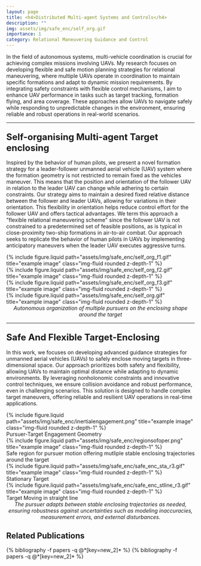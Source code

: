```yaml
---
layout: page
title: <h4>Distributed Multi-agent Systems and Controls</h4>
description: ""
img: assets/img/safe_enc/self_org.gif
importance: 1
category: Relational Maneuvering Guidance and Control
---
```


In the field of autonomous systems, multi-vehicle coordination is crucial for achieving complex missions involving UAVs. My research focuses on developing flexible and safe motion planning strategies for relational maneuvering, where multiple UAVs operate in coordination to maintain specific formations and adapt to dynamic mission requirements. By integrating safety constraints with flexible control mechanisms, I aim to enhance UAV performance in tasks such as target tracking, formation flying, and area coverage. These approaches allow UAVs to navigate safely while responding to unpredictable changes in the environment, ensuring reliable and robust operations in real-world scenarios.

<hr> <!-- Adding a line to separate sections -->

### <span style="font-weight: bold; font-size: 24px;">Self-organising Multi-agent Target enclosing</span>

Inspired by the behavior of human pilots, we present a novel formation strategy for a leader-follower unmanned aerial vehicle (UAV) system where the formation geometry is not restricted to remain fixed as the vehicles maneuver. This means that the position and orientation of the follower UAV in relation to the leader UAV can change while adhering to certain constraints. Our strategy aims to maintain a desired fixed relative distance between the follower and leader UAVs, allowing for variations in their orientation. This flexibility in orientation helps reduce control effort for the follower UAV and offers tactical advantages. We term this approach a "flexible relational maneuvering scheme" since the follower UAV is not constrained to a predetermined set of feasible positions, as is typical in close-proximity two-ship formations in air-to-air combat. Our approach seeks to replicate the behavior of human pilots in UAVs by implementing anticipatory maneuvers when the leader UAV executes aggressive turns.

<div class="row justify-content-sm-center">
    <div class="col-sm-6 mt-3 mt-md-0">
        {% include figure.liquid path="assets/img/safe_enc/self_org_f1.gif" title="example image" class="img-fluid rounded z-depth-1" %}
    </div>
    <div class="col-sm-6 mt-3 mt-md-0">
        {% include figure.liquid path="assets/img/safe_enc/self_org_f2.gif" title="example image" class="img-fluid rounded z-depth-1" %}
    </div>
</div>
<div class="row justify-content-sm-center">
    <div class="col-sm-6 mt-3 mt-md-0">
        {% include figure.liquid path="assets/img/safe_enc/self_org_f3.gif" title="example image" class="img-fluid rounded z-depth-1" %}
    </div>
    <div class="col-sm-6 mt-3 mt-md-0">
        {% include figure.liquid path="assets/img/safe_enc/self_org.gif" title="example image" class="img-fluid rounded z-depth-1" %}
    </div>
</div>
<div class="caption" style="font-style: italic; font-size: 14px; text-align: center;">
    Autonomous organization of multiple pursuers on the enclosing shape around the target
</div>

<hr> <!-- Adding a line to separate sections -->

### <span style="font-weight: bold; font-size: 24px;">Safe And Flexible Target-Enclosing</span>

In this work, we focuses on developing advanced guidance strategies for unmanned aerial vehicles (UAVs) to safely enclose moving targets in three-dimensional space. Our approach prioritizes both safety and flexibility, allowing UAVs to maintain optimal distance while adapting to dynamic environments. By leveraging nonholonomic constraints and innovative control techniques, we ensure collision avoidance and robust performance, even in challenging scenarios. This solution is designed to handle complex target maneuvers, offering reliable and resilient UAV operations in real-time applications.

<div class="row justify-content-sm-center">
    <div class="col-sm-6 mt-3 mt-md-0">
        {% include figure.liquid path="assets/img/safe_enc/inertialengagement.png" title="example image" class="img-fluid rounded z-depth-1" %}
        <div class="caption">
            Pursuer-Target Engagement Geometry
        </div>
    </div>
    <div class="col-sm-6 mt-3 mt-md-0">
        {% include figure.liquid path="assets/img/safe_enc/regionsofoper.png" title="example image" class="img-fluid rounded z-depth-1" %}
        <div class="caption">
            Safe region for pursuer motion offering mutliple stable enclosing trajectories around the target
        </div>
    </div>
</div>


<div class="row justify-content-sm-center">
    <div class="col-sm-6 mt-3 mt-md-0">
        {% include figure.liquid path="assets/img/safe_enc/safe_enc_sta_r3.gif" title="example image" class="img-fluid rounded z-depth-1" %}
        <div class="caption">
            Stationary Target
        </div>
    </div>
    <div class="col-sm-6 mt-3 mt-md-0">
        {% include figure.liquid path="assets/img/safe_enc/safe_enc_stline_r3.gif" title="example image" class="img-fluid rounded z-depth-1" %}
        <div class="caption">
            Target Moving in straight line
        </div>
    </div>
</div>
<div class="caption" style="font-style: italic; font-size: 14px; text-align: center;">
   The pursuer adapts between stable enclosing trajectories as needed, ensuring robustness against uncertainties such as modeling inaccuracies, measurement errors, and external disturbances.
</div>

## Related Publications

<div class="publications">
  {% bibliography -f papers -q @*[key=new_2]* %}
  {% bibliography -f papers -q @*[key=new_2]* %}  
</div>
